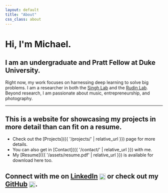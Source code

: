 ```yaml
---
layout: default
title: "About"
css_class: about
---
```


# Hi, I'm Michael.

## I am an undergraduate and Pratt Fellow at Duke University.

Right now, my work focuses on harnessing deep learning to solve big problems. I am a researcher in both the
<a href="https://linkedin.com/in/yourusername">Singh Lab</a> and the <a href="https://linkedin.com/in/yourusername">Rudin Lab</a>.
Beyond research, I am passionate about music, entrepreneurship, and photography.

---
## This is a website for showcasing my projects in more detail than can fit on a resume.
  + Check out the [Projects]({{ '/projects/' | relative_url }}) page for more details.
  + You can also get in [Contact]({{ '/contact/' | relative_url }}) with me.
  + My [Resume]({{ '/assets/resume.pdf' | relative_url }}) is available for download here too.

<h2>
    Connect with me on
    <a href="https://www.linkedin.com/in/michael-scutari/">LinkedIn</a>
    <img src="{{ '/assets/icons/linkedin.svg' | relative_url }}" alt="LinkedIn" style="width: 20px; height: 20px; vertical-align: middle;" />
    or check out my
    <a href="https://github.com/michaelscutari">GitHub</a>
    <img src="{{ '/assets/icons/github.svg' | relative_url }}" alt="GitHub" style="width: 20px; height: 20px; vertical-align: middle;" />.
</h2>
